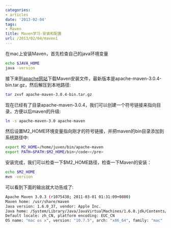 ```yaml
---
categories:
- articles
date: '2013-02-04'
tags:
- Maven
title: Maven学习-安装和配置
url: /2013/02/04/maven1
---
```



在mac上安装Maven，首先检查自己的java环境变量  

```sh
echo $JAVA_HOME
java -version
```
接下来到[apache网站](http://maven.apache.org/download.html "Apache")下载Maven安装文件，最新版本是apache-maven-3.0.4-bin.tar.gz，然后解压到本地路径:  

```sh
tar zxvf apache-maven-3.0.4-bin.tar.gz
```

现在已经有了目录apache-maven-3.0.4，我们可以创建一个符号链接来指向目录，方便以后maven的升级:  

```sh
ln -s apache-maven-3.0 apache-maven
```

然后设置M2_HOME环境变量指向刚才的符号链接，并把maven的bin目录添加到系统路径中:  

```sh
export M2_HOME=/home/juven/bin/apache-maven
export PATH=$PATH:$M2_HOME/bin</code></pre>
```

安装完成，我们可以检查一下$M2_HOME路径，检查一下Maven的安装：  

```sh
echo $M2_HOME
mvn -version
```

可以看到下面的输出就大功告成了:  

```sh
Apache Maven 3.0.3 (r1075438; 2011-03-01 01:31:09+0800)
Maven home: /usr/share/maven
Java version: 1.6.0_37, vendor: Apple Inc.
Java home: /System/Library/Java/JavaVirtualMachines/1.6.0.jdk/Contents/Home
Default locale: zh_CN, platform encoding: EUC_CN
OS name: "mac os x", version: "10.7.5", arch: "x86_64", family: "mac"
```

